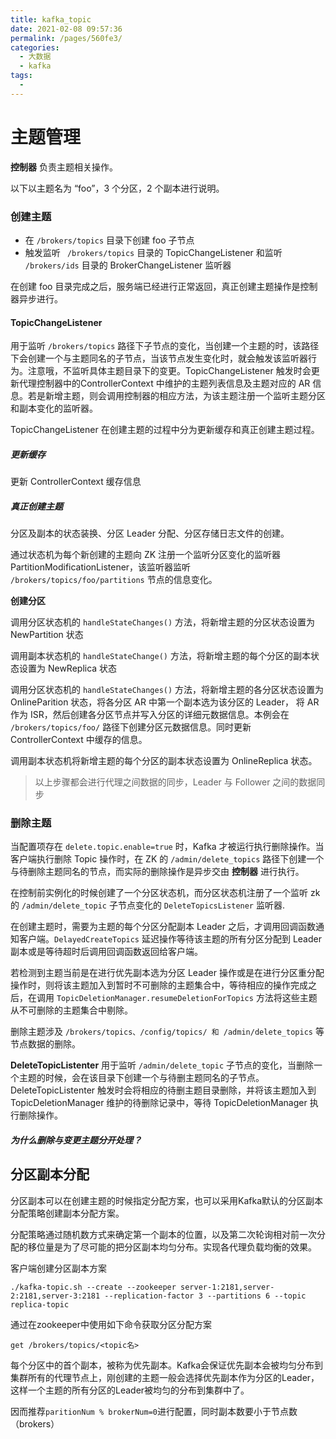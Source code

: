 ```yaml
---
title: kafka_topic
date: 2021-02-08 09:57:36
permalink: /pages/560fe3/
categories:
  - 大数据
  - kafka
tags:
  - 
---
```

# 主题管理

**控制器** 负责主题相关操作。

以下以主题名为 “foo”，3 个分区，2 个副本进行说明。

### 创建主题

- 在 `/brokers/topics` 目录下创建 foo 子节点
- 触发监听 ` /brokers/topics` 目录的 TopicChangeListener 和监听 `/brokers/ids` 目录的 BrokerChangeListener 监听器

在创建 foo 目录完成之后，服务端已经进行正常返回，真正创建主题操作是控制器异步进行。

#### TopicChangeListener

 用于监听 `/brokers/topics` 路径下子节点的变化，当创建一个主题的时，该路径下会创建一个与主题同名的子节点，当该节点发生变化时，就会触发该监听器行为。注意哦，不监听具体主题目录下的变更。TopicChangeListener 触发时会更新代理控制器中的ControllerContext 中维护的主题列表信息及主题对应的 AR 信息。若是新增主题，则会调用控制器的相应方法，为该主题注册一个监听主题分区和副本变化的监听器。

TopicChangeListener 在创建主题的过程中分为更新缓存和真正创建主题过程。

##### 更新缓存

更新 ControllerContext 缓存信息

##### 真正创建主题

分区及副本的状态装换、分区 Leader 分配、分区存储日志文件的创建。

通过状态机为每个新创建的主题向 ZK 注册一个监听分区变化的监听器 PartitionModificationListener，该监听器监听 `/brokers/topics/foo/partitions` 节点的信息变化。

**创建分区**

调用分区状态机的 `handleStateChanges()` 方法，将新增主题的分区状态设置为 NewPartition 状态

调用副本状态机的 `handleStateChange()` 方法，将新增主题的每个分区的副本状态设置为 NewReplica 状态

调用分区状态机的 `handleStateChanges()` 方法，将新增主题的各分区状态设置为 OnlineParition 状态，将各分区 AR 中第一个副本选为该分区的 Leader， 将 AR 作为 ISR，然后创建各分区节点并写入分区的详细元数据信息。本例会在 `/brokers/topics/foo/` 路径下创建分区元数据信息。同时更新 ControllerContext 中缓存的信息。

调用副本状态机将新增主题的每个分区的副本状态设置为 OnlineReplica 状态。

> 以上步骤都会进行代理之间数据的同步，Leader 与 Follower 之间的数据同步

### 删除主题

当配置项存在 `delete.topic.enable=true` 时，Kafka 才被运行执行删除操作。当客户端执行删除 Topic 操作时，在 ZK 的 `/admin/delete_topics` 路径下创建一个与待删除主题同名的节点，而实际的删除操作是异步交由 **控制器** 进行执行。

在控制前实例化的时候创建了一个分区状态机，而分区状态机注册了一个监听 zk 的 `/admin/delete_topic` 子节点变化的 `DeleteTopicsListener` 监听器.

在创建主题时，需要为主题的每个分区分配副本 Leader 之后，才调用回调函数通知客户端。`DelayedCreateTopics` 延迟操作等待该主题的所有分区分配到 Leader 副本或是等待超时后调用回调函数返回给客户端。

若检测到主题当前是在进行优先副本选为分区 Leader 操作或是在进行分区重分配操作时，则将该主题加入到暂时不可删除的主题集合中，等待相应的操作完成之后，在调用 `TopicDeletionManager.resumeDeletionForTopics` 方法将这些主题从不可删除的主题集合中剔除。

删除主题涉及 `/brokers/topics、/config/topics/ 和 /admin/delete_topics` 等节点数据的删除。

**DeleteTopicListenter** 用于监听 `/admin/delete_topic` 子节点的变化，当删除一个主题的时候，会在该目录下创建一个与待删主题同名的子节点。DeleteTopicListenter 触发时会将相应的待删主题目录删除，并将该主题加入到 TopicDeletionManager 维护的待删除记录中，等待 TopicDeletionManager 执行删除操作。

##### 为什么删除与变更主题分开处理？



## 分区副本分配

分区副本可以在创建主题的时候指定分配方案，也可以采用Kafka默认的分区副本分配策略创建副本分配方案。

分配策略通过随机数方式来确定第一个副本的位置，以及第二次轮询相对前一次分配的移位量是为了尽可能的把分区副本均匀分布。实现各代理负载均衡的效果。

客户端创建分区副本方案

```shell
./kafka-topic.sh --create --zookeeper server-1:2181,server-2:2181,server-3:2181 --replication-factor 3 --partitions 6 --topic replica-topic
```

通过在zookeeper中使用如下命令获取分区分配方案

```shell
get /brokers/topics/<topic名>
```

每个分区中的首个副本，被称为优先副本。Kafka会保证优先副本会被均匀分布到集群所有的代理节点上，刚创建的主题一般会选择优先副本作为分区的Leader，这样一个主题的所有分区的Leader被均匀的分布到集群中了。

因而推荐`paritionNum % brokerNum=0`进行配置，同时副本数要小于节点数（brokers）

